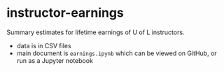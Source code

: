# instructor-earnings

Summary estimates for lifetime earnings of U of L instructors.
- data is in CSV files
- main document is `earnings.ipynb` which can be viewed on GitHub, or run as a Jupyter notebook
